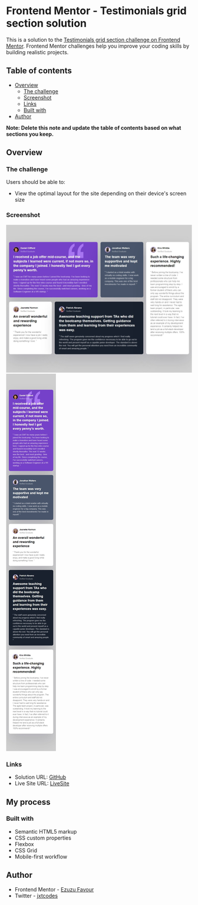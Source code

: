 # Frontend Mentor - Testimonials grid section solution

This is a solution to the [Testimonials grid section challenge on Frontend Mentor](https://www.frontendmentor.io/challenges/testimonials-grid-section-Nnw6J7Un7). Frontend Mentor challenges help you improve your coding skills by building realistic projects. 

## Table of contents

- [Overview](#overview)
  - [The challenge](#the-challenge)
  - [Screenshot](#screenshot)
  - [Links](#links)
  - [Built with](#built-with)
- [Author](#author)

**Note: Delete this note and update the table of contents based on what sections you keep.**

## Overview

### The challenge

Users should be able to:

- View the optimal layout for the site depending on their device's screen size

### Screenshot

![Desktop View](./screenshot_desktop.jpeg)
![Mobile View](./screenshot_mobile.jpeg)

### Links

- Solution URL: [GitHub]([https://your-solution-url.com](https://github.com/FavourEzuzu/frontendmentor/tree/main/testimonials-grid-section-main))
- Live Site URL: [LiveSite]([https://your-live-site-url.com](https://zesty-creponne-7308cb.netlify.app))

## My process

### Built with

- Semantic HTML5 markup
- CSS custom properties
- Flexbox
- CSS Grid
- Mobile-first workflow

## Author

- Frontend Mentor - [Ezuzu Favour](https://www.frontendmentor.io/profile/FavourEzuzu)
- Twitter - [jxtcodes](https://twitter.com/favour__boy)

